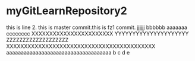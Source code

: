 # myGitLearnRepository2
this is line 2.
this is master commit.this is fz1 commit.
jjjjjj
bbbbbb
aaaaaaa
cccccccc
XXXXXXXXXXXXXXXXXXXXXXX
YYYYYYYYYYYYYYYYYYYYY
ZZZZZZZZZZZZZZZZZZZ
XXXXXXXXXXXXXXXXXXXXXXXXXXXXXXXXXXXXXXXXXX
aaaaaaaaaaaaaaaaaaaaaaaaaaaaaaaaaaaa
b
c
d
e
